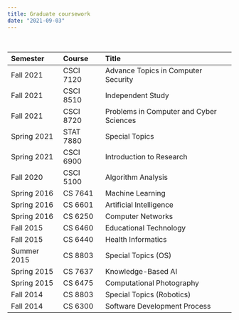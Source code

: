 ```yaml
---
title: Graduate coursework
date: "2021-09-03"
---
```


<br/>

Semester | Course | Title 
:--- | :--- | :--- 
Fall 2021 | CSCI 7120 | Advance Topics in Computer Security
Fall 2021 | CSCI 8510 | Independent Study
Fall 2021 | CSCI 8720 | Problems in Computer and Cyber Sciences
Spring 2021 | STAT 7880 | Special Topics
Spring 2021 | CSCI 6900 | Introduction to Research	
Fall 2020 | CSCI 5100 | Algorithm Analysis
Spring 2016 | CS 7641 | Machine Learning
Spring 2016 | CS 6601 | Artificial Intelligence
Spring 2016 | CS 6250 | Computer Networks
Fall 2015 | CS 6460 | Educational Technology
Fall 2015 | CS 6440 | Health Informatics
Summer 2015 | CS 8803 | Special Topics (OS)
Spring 2015 | CS 7637 | Knowledge-Based AI
Spring 2015 | CS 6475 | Computational Photography
Fall 2014 | CS 8803 | Special Topics (Robotics)
Fall 2014 | CS 6300 | Software Development Process  
